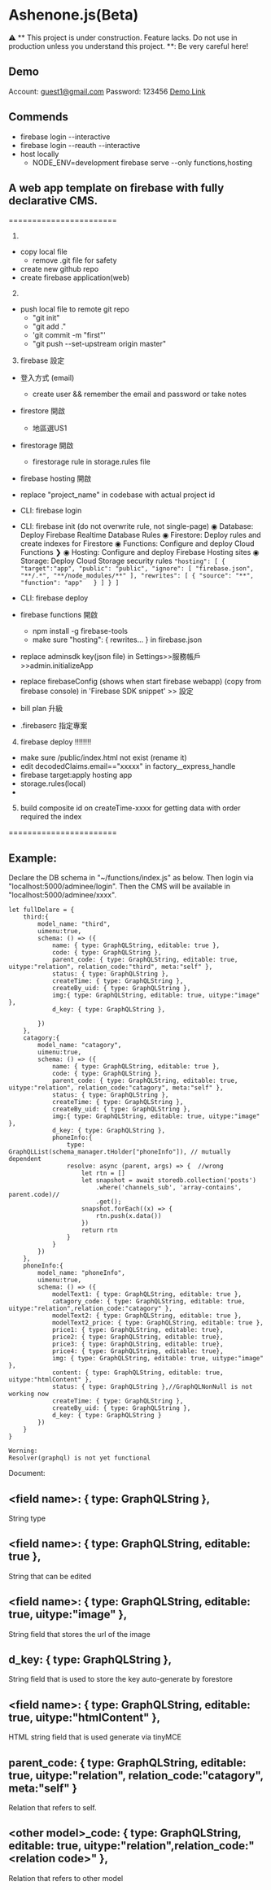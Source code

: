 # Ashenone.js(Beta)
:warning: ** This project is under construction. Feature lacks. Do not use in production unless you understand this project. **: Be very careful here!

## Demo
Account: guest1@gmail.com Password: 123456
[Demo Link](https://ashenonejs-demo.web.app/adminee/catagory)

## Commends

- firebase login --interactive
- firebase login --reauth --interactive
- host locally
   - NODE_ENV=development firebase serve --only functions,hosting
## A web app template on firebase with fully declarative CMS.
=======================

1.
  - copy local file
    - remove .git file for safety
  - create new github repo
  - create firebase application(web)
2. 
  - push local file to remote git repo
    - "git init"
    - "git add ."
    - 'git commit -m "first"'
    - "git push --set-upstream origin master"
3. firebase 設定
  - 登入方式 (email)
    - create user && remember the email and password or take notes
  - firestore 開啟
    - 地區選US1
  - firestorage 開啟
    - firestorage rule in storage.rules file
  - firebase hosting 開啟
   - replace "project_name" in codebase with actual project id
   - CLI: firebase login
   - CLI: firebase init (do not overwrite rule, not single-page)
    ◉ Database: Deploy Firebase Realtime Database Rules
    ◉ Firestore: Deploy rules and create indexes for Firestore
    ◉ Functions: Configure and deploy Cloud Functions
❯   ◉ Hosting: Configure and deploy Firebase Hosting sites
    ◉ Storage: Deploy Cloud Storage security rules
    ```
    "hosting": [
      {
        "target":"app",
        "public": "public",
        "ignore": [
          "firebase.json",
          "**/.*",
          "**/node_modules/**"
        ],
        "rewrites": [
          {
            "source": "**", 
            "function": "app"  
          }
        ]
      }
    ]
    ```
   - CLI: firebase deploy
   
  - firebase functions 開啟 
    - npm install -g firebase-tools
    - make sure "hosting": { rewrites... } in firebase.json
  - replace adminsdk key(json file) in Settings>>服務帳戶>>admin.initializeApp
  - replace firebaseConfig (shows when start firebase webapp) (copy from firebase console) in 'Firebase SDK snippet' >> 設定
  - bill plan 升級
  -  .firebaserc 指定專案
4. firebase deploy !!!!!!!!
  - make sure /public/index.html not exist (rename it)
  - edit decodedClaims.email=="xxxxx" in factory__express_handle
  - firebase target:apply hosting app <project name>
  - storage.rules(local)
  - 
5. build composite id on createTime-xxxx for getting data with order required the index

=======================

## Example:
Declare the DB schema in "~/functions/index.js" as below.
Then login via "localhost:5000/adminee/login".
Then the CMS will be available in "localhost:5000/adminee/xxxx".
```
let fullDelare = {
    third:{
        model_name: "third",
        uimenu:true,
        schema: () => ({
            name: { type: GraphQLString, editable: true },
            code: { type: GraphQLString },
            parent_code: { type: GraphQLString, editable: true, uitype:"relation", relation_code:"third", meta:"self" },
            status: { type: GraphQLString },
            createTime: { type: GraphQLString },
            createBy_uid: { type: GraphQLString },
            img:{ type: GraphQLString, editable: true, uitype:"image" },
            d_key: { type: GraphQLString },
            
        })
    },
    catagory:{
        model_name: "catagory",
        uimenu:true,
        schema: () => ({
            name: { type: GraphQLString, editable: true },
            code: { type: GraphQLString },
            parent_code: { type: GraphQLString, editable: true, uitype:"relation", relation_code:"catagory", meta:"self" },
            status: { type: GraphQLString },
            createTime: { type: GraphQLString },
            createBy_uid: { type: GraphQLString },
            img:{ type: GraphQLString, editable: true, uitype:"image" },
            d_key: { type: GraphQLString },
            phoneInfo:{
                type: GraphQLList(schema_manager.tHolder["phoneInfo"]), // mutually dependent
                resolve: async (parent, args) => {  //wrong
                    let rtn = []
                    let snapshot = await storedb.collection('posts')
                        .where('channels_sub', 'array-contains', parent.code)//
                        .get();
                    snapshot.forEach((x) => {
                        rtn.push(x.data())
                    })
                    return rtn
                }
            }
        })
    },
    phoneInfo:{
        model_name: "phoneInfo",
        uimenu:true,
        schema: () => ({
            modelText1: { type: GraphQLString, editable: true },
            catagory_code: { type: GraphQLString, editable: true, uitype:"relation",relation_code:"catagory" },
            modelText2: { type: GraphQLString, editable: true },
            modelText2_price: { type: GraphQLString, editable: true },
            price1: { type: GraphQLString, editable: true},
            price2: { type: GraphQLString, editable: true},
            price3: { type: GraphQLString, editable: true},
            price4: { type: GraphQLString, editable: true},
            img: { type: GraphQLString, editable: true, uitype:"image" },
            content: { type: GraphQLString, editable: true, uitype:"htmlContent" },
            status: { type: GraphQLString },//GraphQLNonNull is not working now
            createTime: { type: GraphQLString },
            createBy_uid: { type: GraphQLString },
            d_key: { type: GraphQLString }
        })
    }
}
```

```
Worning: 
Resolver(graphql) is not yet functional

```

Document:

## \<field name\>: { type: GraphQLString },
String type

## \<field name\>: { type: GraphQLString, editable: true },
String that can be edited

## \<field name\>: { type: GraphQLString, editable: true, uitype:"image" },
String field that stores the url of the image

## d_key: { type: GraphQLString },
String field that is used to store the key auto-generate by forestore

## \<field name\>: { type: GraphQLString, editable: true, uitype:"htmlContent" },
HTML string field that is used generate via tinyMCE

## parent_code: { type: GraphQLString, editable: true, uitype:"relation", relation_code:"catagory", meta:"self" }
Relation that refers to self.

## \<other model\>_code: { type: GraphQLString, editable: true, uitype:"relation",relation_code:"\<relation code\>" },
Relation that refers to other model


